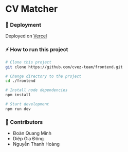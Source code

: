 # CV Matcher

### 🚀 Deployment

Deployed on [Vercel](cvez-fe.vercel.com)

### ⚡ How to run this project

```bash
# Clone this project
git clone https://github.com/cvez-team/frontend.git

# Change directory to the project
cd ./frontend

# Install node dependencies
npm install

# Start development
npm run dev
```

### 🤗 Contributors

- Đoàn Quang Minh
- Diệp Gia Đông
- Nguyễn Thanh Hoàng

